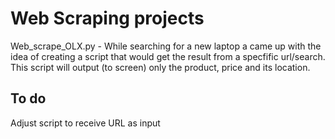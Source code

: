 # Web Scraping projects

Web_scrape_OLX.py - While searching for a new laptop a came up with the idea of creating a script that would get the result from a specfific url/search.
This script will output (to screen) only the product, price and its location.

## To do
Adjust script to receive URL as input

